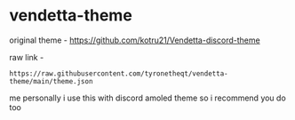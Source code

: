 # vendetta-theme
original theme - https://github.com/kotru21/Vendetta-discord-theme

raw link -
```
https://raw.githubusercontent.com/tyronetheqt/vendetta-theme/main/theme.json
```
me personally i use this with discord amoled theme so i recommend you do too

